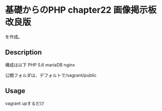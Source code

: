 基礎からのPHP chapter22 画像掲示板 改良版
====

を作成。

## Description
構成は以下
PHP 5.6
mariaDB
nginx

公開フォルダは、デフォルトで/vagrant/public

## Usage
vagrant upするだけ
